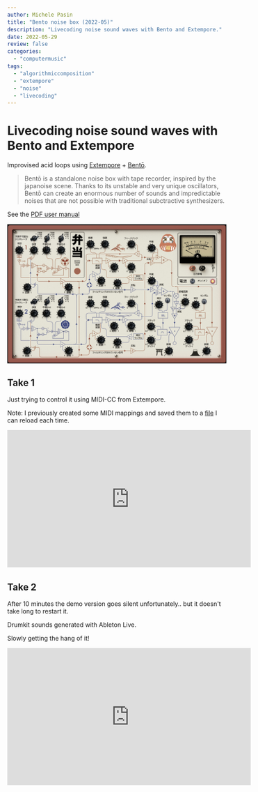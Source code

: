 ```yaml
---
author: Michele Pasin
title: "Bento noise box (2022-05)"
description: "Livecoding noise sound waves with Bento and Extempore."
date: 2022-05-29
review: false
categories: 
  - "computermusic"
tags: 
  - "algorithmiccomposition"
  - "extempore"
  - "noise"
  - "livecoding"
---
```


# Livecoding noise sound waves with Bento and Extempore

 Improvised acid loops using [Extempore](https://extemporelang.github.io/) + [Bentō](https://www.giorgiosancristoforo.net/).

> Bentō is a standalone noise box with tape recorder, inspired by the japanoise scene. Thanks to its unstable and very unique oscillators, Bentō can create an enormous number of sounds and impredictable noises that are not possible with traditional subctractive synthesizers.

See the [PDF user manual](https://www.giorgiosancristoforo.net/downloads/Bento_User_Manual.pdf)


![bento-screenshot](../assets/images/bento-screenshot.jpg)


## Take 1

Just trying to control it using MIDI-CC from Extempore. 

Note: I previously created some MIDI mappings and saved them to a [file](https://github.com/lambdamusic/extempore-extensions/blob/main/init/init_bento.xtm) I can reload each time.

<iframe width="560" height="315" src="https://www.youtube.com/embed/P6Av_eLy_xw" title="YouTube video player" frameborder="0" allow="accelerometer; autoplay; clipboard-write; encrypted-media; gyroscope; picture-in-picture" allowfullscreen></iframe>

## Take 2

After 10 minutes the demo version goes silent unfortunately.. but it doesn't take long to restart it. 

Drumkit sounds generated with Ableton Live.

Slowly getting the hang of it!

<iframe width="560" height="315" src="https://www.youtube.com/embed/Prg-bmA9zDo" title="YouTube video player" frameborder="0" allow="accelerometer; autoplay; clipboard-write; encrypted-media; gyroscope; picture-in-picture" allowfullscreen></iframe>

